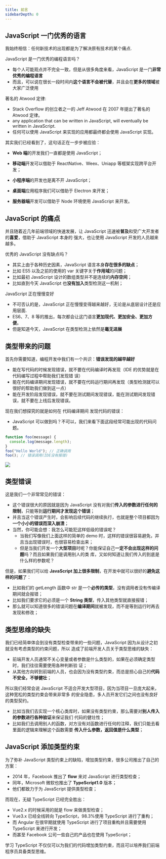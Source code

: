 ```yaml
---
title: 前言
sidebarDepth: 0
---
```


## JavaScript 一门优秀的语言

我始终相信：任何新技术的出现都是为了解决原有技术的某个痛点.

JavaScript 是一门优秀的编程语言吗？

- 每个人可能观点并不完全一致，但是从很多角度来看，JavaScript 是一门**非常优秀的编程语言**
- 而且，可以说在很长一段时间内**这个语言不会被代替**，并且会在**更多的领域**被大家广泛使用

著名的 Atwood 定律:

- Stack Overflow 的创立者之一的 Jeff Atwood 在 2007 年提出了著名的 Atwood 定律。
- any application that can be written in JavaScript, will eventually be written in JavaScript.
- 任何可以使用 JavaScript 来实现的应用都最终都会使用 JavaScript 实现。

其实我们已经看到了，这句话正在一步步被应验：

- **Web 端**的开发我们一直都是使用 JavaScript；

- **移动端**开发可以借助于 ReactNative、Weex、Uniapp 等框架实现跨平台开发；

- **小程序端**的开发也是离不开 JavaScript；

- **桌面端**应用程序我们可以借助于 Electron 来开发；

- **服务器端**开发可以借助于 Node 环境使用 JavaScript 来开发。

## JavaScript 的痛点

并且随着近几年前端领域的快速发展，让 JavaScript 迅速被**普及**和受广大开发者的**喜爱**，借助于 JavaScript 本身的
强大，也让使用 JavaScript 开发的人员越来越多。

优秀的 JavaScript 没有缺点吗？

- 其实上由于各种历史因素，JavaScript 语言本身**存在很多的缺点**；
- 比如 ES5 以及之前的使用的 var 关键字关于**作用域**的问题；
- 比如最初 JavaScript 设计的数组类型并不是连续的**内存空间**；
- 比如直到今天 JavaScript 也**没有加入**类型检测这一机制；

JavaScript 正在慢慢变好

- 不可否认的是，JavaScript 正在慢慢变得越来越好，无论是从底层设计还是应用层面.
- ES6、7、8 等的推出，每次都会让这门语言**更加现代、更加安全、更加方便**。
- 但是知道今天，JavaScript 在类型检测上依然是**毫无进展**

## 类型带来的问题

首先你需要知道，编程开发中我们有一个共识：**错误发现的越早越好**

- 能在写代码的时候发现错误，就不要在代码编译时再发现（IDE 的优势就是在代码编写过程中帮助我们发现错
  误）
- 能在代码编译期间发现错误，就不要在代码运行期间再发现（类型检测就可以很好的帮助我们做到这一点）
- 能在开发阶段发现错误，就不要在测试期间发现错误，能在测试期间发现错误，就不要在上线后发现错误。

现在我们想探究的就是如何在 代码编译期间 发现代码的错误：

- JavaScript 可以做到吗？不可以，我们来看下面这段经常可能出现的代码问题。

```js
function foo(message) {
  console.log(message.length);
}
foo("Hello World"); // 正确调用
foo(); // 错误调用(IDE没有报错)
```

![](/type-script/1.png)

## 类型错误

这是我们一个非常常见的错误：

- 这个错误很大的原因就是因为 JavaScript 没有对我们**传入的参数进行任何的限制**，只能等到**运行期间才发现这个错误**；
- 并且当这个错误产生时，会影响后续代码的继续执行，也就是整个项目都因为**一个小小的错误而深入崩溃**；
- 当然，你可能会想：我怎么可能犯这样低级的错误呢？
  - 当我们写像我们上面这样的简单的 demo 时，这样的错误很容易避免，并且当出现错误时，也很容易检查出来；
  - 但是当我们开发一个**大型项目**时呢？你能保证自己**一定不会出现这样的问题**吗？而且如果我们是调用别人的类
    库，又如何知道让我们传入的到底是什么样的参数呢？

但是，如果我们可以给 **JavaScript 加上很多限制**，在开发中就可以很好的**避免这样的问题**了：

- 比如我们的 getLength 函数中 str 是一个**必传的类型**，没有调用者没有传编译期间就会报错；
- 比如我们要求它的必须是一个 **String 类型**，传入其他类型就直接报错；
- 那么就可以知道很多的错误问题在**编译期间**就被发现，而不是等到运行时再去发现和修改；

## 类型思维的缺失

我们已经简单体会到没有类型检查带来的一些问题，JavaScript 因为从设计之初就没有考虑类型的约束问题，所以
造成了前端开发人员关于类型思维的缺失：

- 前端开发人员通常不关心变量或者参数是什么类型的，如果在必须确定类型时，我们往往需要使用各种判断验
  证；
- 从其他方向转到前端的人员，也会因为没有类型约束，而总是担心自己的**代码不安全，不够健壮**；

所以我们经常会说 JavaScript 不适合开发大型项目，因为当项目一旦庞大起来，这种宽松的类型约束会带来非常多
的安全隐患，多人员开发它们之间也没有良好的类型契约。

- 比如当我们去实现一个核心类库时，如果没有类型约束，那么需要对**别人传入的参数进行各种验证**来保证我们
  代码的健壮性；
- 比如我们去调用别人的函数，对方没有对函数进行任何的注释，我们只能去看里面的逻辑来理解这个函数需要
  **传入什么参数，返回值是什么类型**；

## JavaScript 添加类型约束

为了弥补 JavaScript 类型约束上的缺陷，增加类型约束，很多公司推出了自己的方案：

- 2014 年，Facebook 推出了 **flow** 来对 JavaScript 进行类型检查；
- 同年，Microsoft 微软也推出了 **TypeScript1.0** 版本；
- 他们都致力于为 JavaScript 提供类型检查；

而现在，无疑 TypeScript 已经完全胜出：

- Vue2.x 的时候采用的就是 flow 来做类型检查；
- Vue3.x 已经全线转向 TypeScript，98.3%使用 TypeScript 进行了重构；
- 而 Angular 在很早期就使用 TypeScript 进行了项目重构并且需要使用 TypeScript 来进行开发；
- 而甚至 Facebook 公司一些自己的产品也在使用 TypeScript；

学习 TypeScript 不仅仅可以为我们的代码增加类型约束，而且可以培养我们前端程序员具备类型思维。
